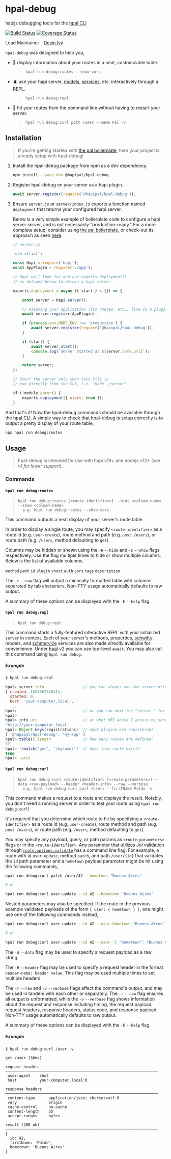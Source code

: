 # hpal-debug

hapijs debugging tools for the [hpal CLI](https://github.com/hapipal/hpal)

[![Build Status](https://travis-ci.com/hapipal/hpal-debug.svg?branch=main)](https://travis-ci.com/hapipal/hpal-debug) [![Coverage Status](https://coveralls.io/repos/hapipal/hpal-debug/badge.svg?branch=main&service=github)](https://coveralls.io/github/hapipal/hpal-debug?branch=main)

Lead Maintainer - [Devin Ivy](https://github.com/devinivy)

`hpal-debug` was designed to help you,
  - :ant: display information about your routes in a neat, customizable table.
    > `hpal run debug:routes --show cors`
  - :beetle: use your hapi server, [models](https://github.com/hapipal/schwifty), [services](https://github.com/hapipal/schmervice), etc. interactively through a REPL.
    > `hpal run debug:repl`
  - :bug: hit your routes from the command line without having to restart your server.
    > `hpal run debug:curl post /user --name Pal -v`

## Installation
> If you're getting started with [the pal boilerplate](https://github.com/hapipal/boilerplate), then your project is already setup with hpal-debug!

1. Install the hpal-debug package from npm as a dev dependency.

   ```sh
   npm install --save-dev @hapipal/hpal-debug
   ```

2. Register hpal-debug on your server as a hapi plugin.

   ```js
   await server.register(require('@hapipal/hpal-debug'));
   ```

3. Ensure `server.js` or `server/index.js` exports a function named `deployment` that returns your configured hapi server.

   Below is a very simple example of boilerplate code to configure a hapi server server, and is not necessarily "production-ready."  For a more complete setup, consider using [the pal boilerplate](https://github.com/hapipal/boilerplate), or check-out its approach as seen [here](https://github.com/hapipal/boilerplate/blob/pal/server/index.js).

   ```js
   // server.js

   'use strict';

   const Hapi = require('hapi');
   const AppPlugin = require('./app');

   // hpal will look for and use exports.deployment()
   // as defined below to obtain a hapi server

   exports.deployment = async ({ start } = {}) => {

       const server = Hapi.server();

       // Assuming your application (its routes, etc.) live in a plugin
       await server.register(AppPlugin);

       if (process.env.NODE_ENV !== 'production') {
           await server.register(require('@hapipal/hpal-debug'));
       }

       if (start) {
           await server.start();
           console.log(`Server started at ${server.info.uri}`);
       }

       return server;
   };

   // Start the server only when this file is
   // run directly from the CLI, i.e. "node ./server"

   if (!module.parent) {
       exports.deployment({ start: true });
   }
   ```

And that's it!  Now the hpal-debug commands should be available through the [hpal CLI](https://github.com/hapipal/hpal).  A simple way to check that hpal-debug is setup correctly is to output a pretty display of your route table,

```sh
npx hpal run debug:routes
```

## Usage
> hpal-debug is intended for use with hapi v19+ and nodejs v12+ (_see v1 for lower support_).

### Commands
#### `hpal run debug:routes`
> ```
> hpal run debug:routes [<route-identifier>] --hide <column-name> --show <column-name>
>   e.g. hpal run debug:routes --show cors
> ```

This command outputs a neat display of your server's route table.

In order to display a single route, you may specify `<route-identifier>` as a route id (e.g. `user-create`), route method and path (e.g. `post /users`), or route path (e.g. `/users`, method defaulting to `get`).

Columns may be hidden or shown using the `-H` `--hide` and `-s` `--show` flags respectively.  Use the flag multiple times to hide or show multiple columns.  Below is the list of available columns.

`method` `path` `id` `plugin` `vhost` `auth` `cors` `tags` `description`

The `-r` `--raw` flag will output a minimally formatted table with columns separated by tab characters.  Non-TTY usage automatically defaults to raw output.

A summary of these options can be displayed with the `-h` `--help` flag.

#### `hpal run debug:repl`
> ```
> hpal run debug:repl
> ```

This command starts a fully-featured interactive REPL with your initialized `server` in context.  Each of your server's methods, properties, [schwifty](https://github.com/hapipal/schwifty) models, and [schmervice](https://github.com/hapipal/schmervice) services are also made directly available for convenience.  Under [hpal](https://github.com/hapipal/hpal) v2 you can use top-level `await`.  You may also call this command using `hpal run debug`.

##### Example
```js
$ hpal run debug:repl

hpal> server.info                 // you can always use the server directly
{ created: 1527567336111,
  started: 0,
  host: 'your-computer.local',
  ...
hpal>                             // or you can omit the "server." for public properties and methods...
hpal>
hpal> info.uri                    // at what URI would I access my server?
'http://your-computer.local'
hpal> Object.keys(registrations)  // what plugins are registered?
[ '@hapipal/hpal-debug', 'my-app' ]
hpal> table().length              // how many routes are defined?
12
hpal> !!match('get', '/my/user')  // does this route exist?
true
hpal> .exit
```

#### `hpal run debug:curl`
> ```
> hpal run debug:curl <route-identifier> [<route-parameters>] --data <raw-payload> --header <header-info> --raw --verbose
>   e.g. hpal run debug:curl post /users --firstName Paldo -v
> ```

This command makes a request to a route and displays the result.  Notably, you don't need a running server in order to test your route using `hpal run debug:curl`!

It's required that you determine which route to hit by specifying a `<route-identifier>` as a route id (e.g. `user-create`), route method and path (e.g. `post /users`), or route path (e.g. `/users`, method defaulting to `get`).

You may specify any payload, query, or path params as `<route-parameters>` flags or in the `<route-identifier>`.  Any parameter that utilizes Joi validation through [`route.options.validate`](https://hapi.dev/api/#route.options.validate) has a command line flag.  For example, a route with id `user-update`, method `patch`, and path `/user/{id}` that validates the `id` path parameter and a `hometown` payload parameter might be hit using the following commands,
```sh
hpal run debug:curl patch /user/42 --hometown "Buenos Aires"

# or

hpal run debug:curl user-update --id 42 --hometown "Buenos Aires"
```

Nested parameters may also be specified.  If the route in the previous example validated payloads of the form `{ user: { hometown } }`, one might use one of the following commands instead,
```sh
hpal run debug:curl user-update --id 42 --user-hometown "Buenos Aires"

# or

hpal run debug:curl user-update --id 42 --user '{ "hometown": "Buenos Aires" }'
```

The `-d` `--data` flag may be used to specify a request payload as a raw string.

The `-H` `--header` flag may be used to specify a request header in the format `header-name: header value`.  This flag may be used multiple times to set multiple headers.

The `-r` `--raw` and `-v` `--verbose` flags affect the command's output, and may be used in tandem with each other or separately.  The `-r` `--raw` flag ensures all output is unformatted, while the `-v` `--verbose` flag shows information about the request and response including timing, the request payload, request headers, response headers, status code, and response payload.  Non-TTY usage automatically defaults to raw output.

A summary of these options can be displayed with the `-h` `--help` flag.

##### Example

```
$ hpal run debug:curl /user -v

get /user (30ms)

request headers
───────────────────────────────────────────────────────────────────
 user-agent    shot
 host          your-computer.local:0

response headers
───────────────────────────────────────────────────────────────────
 content-type      application/json; charset=utf-8
 vary              origin
 cache-control     no-cache
 content-length    55
 accept-ranges     bytes

result (200 ok)
───────────────────────────────────────────────────────────────────
{
  id: 42,
  firstName: 'Paldo',
  hometown: 'Buenos Aires'
}
```
